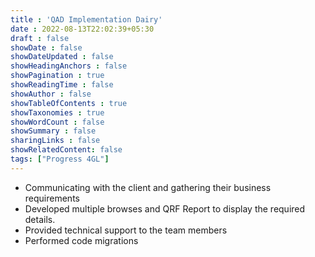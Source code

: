 ```yaml
---
title : 'QAD Implementation Dairy'
date : 2022-08-13T22:02:39+05:30
draft : false
showDate : false
showDateUpdated : false
showHeadingAnchors : false
showPagination : true
showReadingTime : false
showAuthor : false
showTableOfContents : true
showTaxonomies : true
showWordCount : false
showSummary : false
sharingLinks : false
showRelatedContent: false
tags: ["Progress 4GL"]
---
```


- Communicating with the client and gathering their business requirements
- Developed multiple browses and QRF Report to display the required details.
- Provided technical support to the team members 
- Performed code migrations
